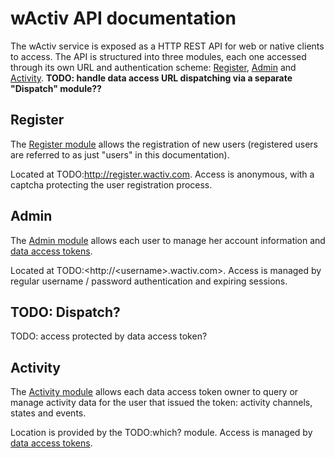 # wActiv API documentation

The wActiv service is exposed as a HTTP REST API for web or native clients to access. The API is structured into three modules, each one accessed through its own URL and authentication scheme: [Register](/Register), [Admin](/Admin) and [Activity](/Activity). **TODO: handle data access URL dispatching via a separate "Dispatch" module??**

## Register

The [Register module](/Register) allows the registration of new users (registered users are referred to as just "users" in this documentation).

Located at TODO:<http://register.wactiv.com>. Access is anonymous, with a captcha protecting the user registration process.

## Admin

The [Admin module](/Admin) allows each user to manage her account information and [data access tokens](/DataAccessTokens).

Located at TODO:<http://\<username\>.wactiv.com>. Access is managed by regular username / password authentication and expiring sessions.

## TODO: Dispatch?

TODO: access protected by data access token?

## Activity

The [Activity module](/Activity) allows each data access token owner to query or manage activity data for the user that issued the token: activity channels, states and events.

Location is provided by the TODO:which? module. Access is managed by [data access tokens](/DataAccessTokens).